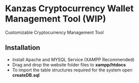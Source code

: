 <h1>Kanzas Cryptocurrency Wallet Management Tool <strong>(WIP)</strong></h1>
 Customizable Cryptocurrency Management Tool
<h2>Installation</h2>

<ul>
 <li>Install Apache and MYSQL Service (XAMPP Recommended)</li>
 <li>Drag and drop the website folder files to <strong>xampp/htdocs</strong></li>
 <li>To import the table structures required for the system open <strong>createDB.sql</strong></li>
</ul>
